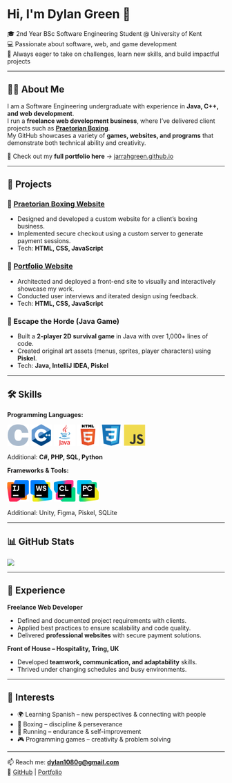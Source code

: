 # Hi, I'm Dylan Green 👋  

🎓 2nd Year BSc Software Engineering Student @ University of Kent  
💻 Passionate about software, web, and game development  
🚀 Always eager to take on challenges, learn new skills, and build impactful projects  

---

## 🧑‍💻 About Me  
I am a Software Engineering undergraduate with experience in **Java, C++, and web development**.  
I run a **freelance web development business**, where I’ve delivered client projects such as **[Praetorian Boxing](https://praetorian-boxing.com/)**.  
My GitHub showcases a variety of **games, websites, and programs** that demonstrate both technical ability and creativity.  

📂 Check out my **full portfolio here** → [jarrahgreen.github.io](https://jarrahgreen.github.io/)  

---

## 🚀 Projects  

### 🔹 [Praetorian Boxing Website](https://praetorian-boxing.com/)  
- Designed and developed a custom website for a client’s boxing business.  
- Implemented secure checkout using a custom server to generate payment sessions.  
- Tech: **HTML, CSS, JavaScript**  

### 🔹 [Portfolio Website](https://jarrahgreen.github.io/)  
- Architected and deployed a front-end site to visually and interactively showcase my work.  
- Conducted user interviews and iterated design using feedback.  
- Tech: **HTML, CSS, JavaScript**  

### 🔹 Escape the Horde (Java Game)  
- Built a **2-player 2D survival game** in Java with over 1,000+ lines of code.  
- Created original art assets (menus, sprites, player characters) using **Piskel**.  
- Tech: **Java, IntelliJ IDEA, Piskel**  

---

## 🛠️ Skills  

**Programming Languages:**  
<div id="tools" align="left">
  <a href="https://en.wikipedia.org/wiki/C_(programming_language)"><img src="https://github.com/devicons/devicon/blob/master/icons/c/c-original.svg" title="C" alt="C" width="50" height="50"/></a>
  <a href="https://en.wikipedia.org/wiki/C%2B%2B"><img src="https://github.com/devicons/devicon/blob/master/icons/cplusplus/cplusplus-original.svg" title="C++" alt="C++" width="50" height="50"/></a>
  <a href="https://www.java.com/"><img src="https://github.com/devicons/devicon/blob/master/icons/java/java-original-wordmark.svg" title="Java" alt="Java" width="50" height="50"/></a>
  <a href="https://en.wikipedia.org/wiki/HTML5"><img src="https://github.com/devicons/devicon/blob/master/icons/html5/html5-original-wordmark.svg" title="HTML" alt="HTML" width="50" height="50"/></a>
  <a href="https://en.wikipedia.org/wiki/CSS"><img src="https://github.com/devicons/devicon/blob/master/icons/css3/css3-original.svg" title="CSS" alt="CSS" width="50" height="50"/></a>
  <a href="https://en.wikipedia.org/wiki/JavaScript"><img src="https://github.com/devicons/devicon/blob/master/icons/javascript/javascript-original.svg" title="Javascript" alt="javascript" width="50" height="50"/></a>

Additional: **C#, PHP, SQL, Python**  

**Frameworks & Tools:**  

<div id="tools" align="left">
  <a href="https://en.wikipedia.org/wiki/IntelliJ_IDEA"><img src="https://github.com/devicons/devicon/blob/master/icons/intellij/intellij-original.svg" title="Intellij" alt="Intellij" width="50" height="50"/></a>
  <a href="https://en.wikipedia.org/wiki/JetBrains#WebStorm"><img src="https://github.com/devicons/devicon/blob/master/icons/webstorm/webstorm-original.svg" title="Webstorm" alt="Webstorm" width="50" height="50"/></a>
  <a href="https://en.wikipedia.org/wiki/JetBrains#CLion"><img src="https://github.com/devicons/devicon/blob/master/icons/clion/clion-original.svg" title="Clion" alt="Clion" width="50" height="50"/></a>
  <a href="https://en.wikipedia.org/wiki/PyCharm"><img src="https://github.com/devicons/devicon/blob/master/icons/pycharm/pycharm-original.svg" title="Pycharm" alt="Pycharm" width="50" height="50"/></a>
</div>

Additional: Unity, Figma, Piskel, SQLite  

---

## 📊 GitHub Stats  

<a href="https://github.com/JarrahGreen">
  <img height=200 align="center" src="https://github-readme-stats.vercel.app/api/top-langs/?username=JarrahGreen&hide=Makefile,CMake&layout=compact&langs_count=8" />
</a>  

---

## 💼 Experience  

**Freelance Web Developer**  
- Defined and documented project requirements with clients.  
- Applied best practices to ensure scalability and code quality.  
- Delivered **professional websites** with secure payment solutions.  

**Front of House – Hospitality, Tring, UK**  
- Developed **teamwork, communication, and adaptability** skills.  
- Thrived under changing schedules and busy environments.  

---

## 🌱 Interests  
- 🌍 Learning Spanish – new perspectives & connecting with people  
- 🥊 Boxing – discipline & perseverance  
- 🏃 Running – endurance & self-improvement  
- 🎮 Programming games – creativity & problem solving  

---

📫 Reach me: **dylan1080g@gmail.com**  
🔗 [GitHub](https://github.com/JarrahGreen) | [Portfolio](https://jarrahgreen.github.io/)  

